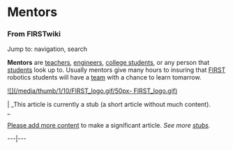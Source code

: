 

# Mentors

### From FIRSTwiki

Jump to: navigation, search

**Mentors** are [teachers](Teachers "Teachers" ), [engineers](Engineers "Engineers" ), [college students](College_students "College students" ), or any person that [students](Students "Students" ) look up to. Usually mentors give many hours to insuring that [FIRST](first) robotics students will have a [team](Team "Team" ) with a chance to learn tomarrow. 

[![](/media/thumb/1/10/FIRST_logo.gif/50px-
FIRST_logo.gif)](Image:FIRST_logo.gif "" )

|  _This article is currently a stub (a short article without much content).  
_

[Please add more
content](http://www.firstwiki.net/index.php?title=Mentors&action=edit
"http://www.firstwiki.net/index.php?title=Mentors&action=edit" ) to make a
significant article. _See more [stubs](Special:Shortpages
"Special:Shortpages" )._  
  
---|---  
  
